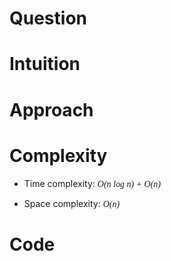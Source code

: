 # Question

# Intuition

# Approach

# Complexity
- Time complexity:
<span style="font-family: cursive;">*O(n log n) + O(n)*</span>

- Space complexity:
<span style="font-family: cursive;">*O(n)*</span>

# Code
```python

```